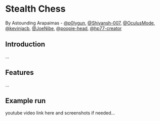 # Stealth Chess
By Astounding Arapaimas - [@p0lygun](https://github.com/p0lygun),
[@Shivansh-007](https://github.com/Shivansh-007),
[@OculusMode](https://github.com/OculusMode),
[@kevinjacb](https://github.com/kevinjacb),
[@JoeNibe](https://github.com/JoeNibe),
[@poopie-head](https://github.com/poopie-head),
[@hp77-creator](https://github.com/hp77-creator)

## Introduction
...

## Features
...

## Example run
youtube video link here and screenshots if needed...
